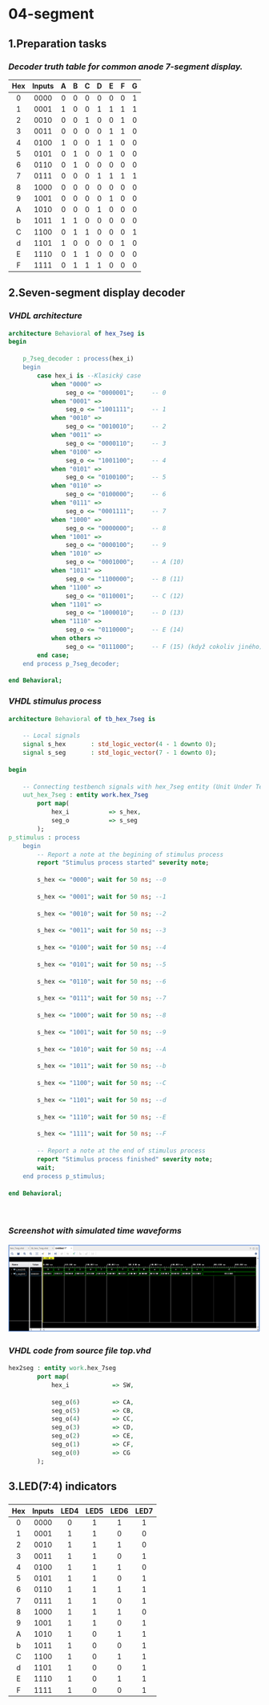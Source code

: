 # **04-segment**

## 1.Preparation tasks

### *Decoder truth table for common anode 7-segment display.*

| Hex | Inputs | A | B | C | D | E | F | G |
| :-: | :-: | :-: | :-: | :-: | :-: | :-: | :-: | :-: |
| 0 | 0000 | 0 | 0 | 0 | 0 | 0 | 0 | 1 |
| 1 | 0001 | 1 | 0 | 0 | 1 | 1 | 1 | 1 |
| 2 | 0010 | 0 | 0 | 1 | 0 | 0 | 1 | 0 |
| 3 | 0011 | 0 | 0 | 0 | 0 | 1 | 1 | 0 |
| 4 | 0100 | 1 | 0 | 0 | 1 | 1 | 0 | 0 |
| 5 | 0101 | 0 | 1 | 0 | 0 | 1 | 0 | 0 |
| 6 | 0110 | 0 | 1 | 0 | 0 | 0 | 0 | 0 |
| 7 | 0111 | 0 | 0 | 0 | 1 | 1 | 1 | 1 |
| 8 | 1000 | 0 | 0 | 0 | 0 | 0 | 0 | 0 |
| 9 | 1001 | 0 | 0 | 0 | 0 | 1 | 0 | 0 |
| A | 1010 | 0 | 0 | 0 | 1 | 0 | 0 | 0 |
| b | 1011 | 1 | 1 | 0 | 0 | 0 | 0 | 0 |
| C | 1100 | 0 | 1 | 1 | 0 | 0 | 0 | 1 |
| d | 1101 | 1 | 0 | 0 | 0 | 0 | 1 | 0 |
| E | 1110 | 0 | 1 | 1 | 0 | 0 | 0 | 0 |
| F | 1111 | 0 | 1 | 1 | 1 | 0 | 0 | 0 |



## 2.Seven-segment display decoder
### *VHDL architecture*
```vhdl
architecture Behavioral of hex_7seg is
begin

    p_7seg_decoder : process(hex_i)
    begin
        case hex_i is --Klasický case
            when "0000" =>
                seg_o <= "0000001";     -- 0
            when "0001" =>
                seg_o <= "1001111";     -- 1
            when "0010" =>
                seg_o <= "0010010";     -- 2
            when "0011" =>
                seg_o <= "0000110";     -- 3
            when "0100" =>
                seg_o <= "1001100";     -- 4
            when "0101" =>
                seg_o <= "0100100";     -- 5
            when "0110" =>
                seg_o <= "0100000";     -- 6
            when "0111" =>
                seg_o <= "0001111";     -- 7
            when "1000" =>
                seg_o <= "0000000";     -- 8
            when "1001" =>
                seg_o <= "0000100";     -- 9
            when "1010" =>
                seg_o <= "0001000";     -- A (10)
            when "1011" =>
                seg_o <= "1100000";     -- B (11)
            when "1100" =>
                seg_o <= "0110001";     -- C (12)
            when "1101" =>
                seg_o <= "1000010";     -- D (13)
            when "1110" =>
                seg_o <= "0110000";     -- E (14)
            when others =>
                seg_o <= "0111000";     -- F (15) (když cokoliv jiného)
        end case;
    end process p_7seg_decoder;

end Behavioral;

```
### *VHDL stimulus process*

```vhdl
architecture Behavioral of tb_hex_7seg is

    -- Local signals
    signal s_hex       : std_logic_vector(4 - 1 downto 0);
    signal s_seg       : std_logic_vector(7 - 1 downto 0);

begin

    -- Connecting testbench signals with hex_7seg entity (Unit Under Test)
    uut_hex_7seg : entity work.hex_7seg
        port map(
            hex_i           => s_hex,
            seg_o           => s_seg
        );
p_stimulus : process
    begin
        -- Report a note at the begining of stimulus process
        report "Stimulus process started" severity note;
        
        s_hex <= "0000"; wait for 50 ns; --0
        
        s_hex <= "0001"; wait for 50 ns; --1
        
        s_hex <= "0010"; wait for 50 ns; --2
        
        s_hex <= "0011"; wait for 50 ns; --3
        
        s_hex <= "0100"; wait for 50 ns; --4
        
        s_hex <= "0101"; wait for 50 ns; --5
        
        s_hex <= "0110"; wait for 50 ns; --6
        
        s_hex <= "0111"; wait for 50 ns; --7
        
        s_hex <= "1000"; wait for 50 ns; --8
        
        s_hex <= "1001"; wait for 50 ns; --9
        
        s_hex <= "1010"; wait for 50 ns; --A
        
        s_hex <= "1011"; wait for 50 ns; --b
        
        s_hex <= "1100"; wait for 50 ns; --C
        
        s_hex <= "1101"; wait for 50 ns; --d
        
        s_hex <= "1110"; wait for 50 ns; --E    
  
        s_hex <= "1111"; wait for 50 ns; --F
  
        -- Report a note at the end of stimulus process
        report "Stimulus process finished" severity note;
        wait;
    end process p_stimulus;

end Behavioral;




```
### *Screenshot with simulated time waveforms*
![Simulation](Images/waveform.png)


### *VHDL code from source file top.vhd*

```vhdl
hex2seg : entity work.hex_7seg
        port map(
            hex_i            => SW,
            
            seg_o(6)         => CA,
            seg_o(5)         => CB,
            seg_o(4)         => CC,
            seg_o(3)         => CD,
            seg_o(2)         => CE,
            seg_o(1)         => CF,
            seg_o(0)         => CG
        );
```

## 3.LED(7:4) indicators

###

| **Hex** | **Inputs** | **LED4** | **LED5** | **LED6** | **LED7** |
| :-: | :-: | :-: | :-: | :-: | :-: |
| 0 | 0000 | 0 | 1 | 1 | 1 |
| 1 | 0001 | 1 | 1 | 0 | 0 |
| 2 | 0010 | 1 | 1 | 1 | 0 |
| 3 | 0011 | 1 | 1 | 0 | 1 |
| 4 | 0100 | 1 | 1 | 1 | 0 |
| 5 | 0101 | 1 | 1 | 0 | 1 |
| 6 | 0110 | 1 | 1 | 1 | 1 |
| 7 | 0111 | 1 | 1 | 0 | 1 |
| 8 | 1000 | 1 | 1 | 1 | 0 |
| 9 | 1001 | 1 | 1 | 0 | 1 |
| A | 1010 | 1 | 0 | 1 | 1 |
| b | 1011 | 1 | 0 | 0 | 1 |
| C | 1100 | 1 | 0 | 1 | 1 |
| d | 1101 | 1 | 0 | 0 | 1 |
| E | 1110 | 1 | 0 | 1 | 1 |
| F | 1111 | 1 | 0 | 0 | 1 |
